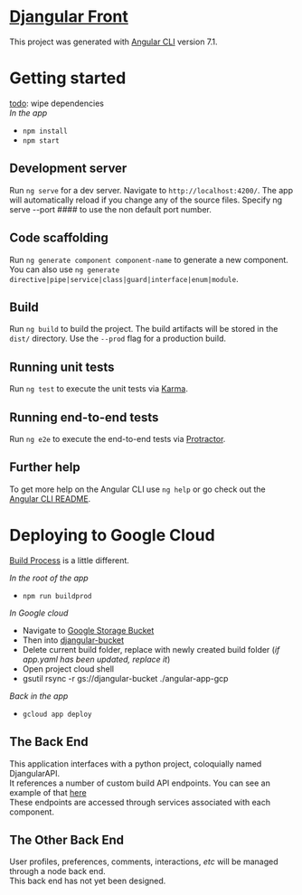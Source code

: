 # [Djangular Front](https://djangular-front-end.appspot.com/)
This project was generated with [Angular CLI](https://github.com/angular/angular-cli) version 7.1.

# Getting started
[todo](https://medium.com/@jh3y/how-to-update-all-npm-packages-in-your-project-at-once-17a8981860ea): wipe dependencies  
_In the app_
- `npm install`
- `npm start`  

## Development server
Run `ng serve` for a dev server. Navigate to `http://localhost:4200/`. The app will automatically reload if you change any of the source files.
Specify ng serve --port #### to use the non default port number.

## Code scaffolding
Run `ng generate component component-name` to generate a new component. You can also use `ng generate directive|pipe|service|class|guard|interface|enum|module`.

## Build
Run `ng build` to build the project. The build artifacts will be stored in the `dist/` directory. Use the `--prod` flag for a production build.

## Running unit tests
Run `ng test` to execute the unit tests via [Karma](https://karma-runner.github.io).

## Running end-to-end tests
Run `ng e2e` to execute the end-to-end tests via [Protractor](http://www.protractortest.org/).

## Further help
To get more help on the Angular CLI use `ng help` or go check out the [Angular CLI README](https://github.com/angular/angular-cli/blob/master/README.md).

# Deploying to Google Cloud
[Build Process](https://medium.com/@asanoop24/deploying-angular-6-app-on-google-app-engine-b6259d4c16c2) is a little different.  

_In the root of the app_
- `npm run buildprod`  

_In Google cloud_
- Navigate to [Google Storage Bucket](https://console.cloud.google.com/storage/browser) 
- Then into [djangular-bucket](https://console.cloud.google.com/storage/browser/djangular-bucket?project=djangular-front-end&folder&organizationId)
- Delete current build folder, replace with newly created build folder (_if app.yaml has been updated, replace it_)
- Open project cloud shell
- gsutil rsync -r gs://djangular-bucket ./angular-app-gcp  

_Back in the app_
- `gcloud app deploy`

## The Back End
This application interfaces with a python project, coloquially named DjangularAPI.  
It references a number of custom build API endpoints. You can see an example of that [here](https://djangular-back-end.appspot.com/api/beer/)  
These endpoints are accessed through services associated with each component.  

## The Other Back End
User profiles, preferences, comments, interactions, _etc_ will be managed through a node back end.  
This back end has not yet been designed.
